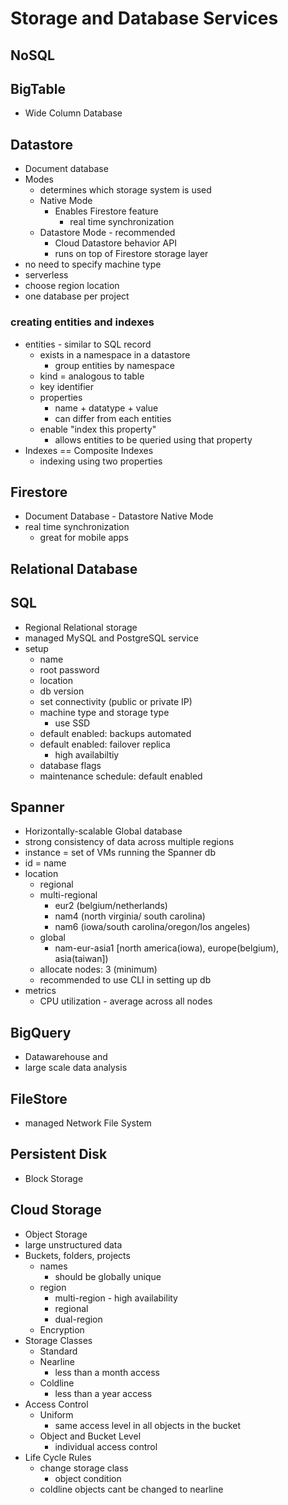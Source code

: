 # Storage and Database Services

## NoSQL

## BigTable

- Wide Column Database

## Datastore

- Document database
- Modes
  - determines which storage system is used
  - Native Mode
    - Enables Firestore feature
      - real time synchronization
  - Datastore Mode - recommended
    - Cloud Datastore behavior API
    - runs on top of Firestore storage layer
- no need to specify machine type
- serverless
- choose region location
- one database per project

### creating entities and indexes

- entities - similar to SQL record
  - exists in a namespace in a datastore
    - group entities by namespace
  - kind = analogous to table
  - key identifier
  - properties
    - name + datatype + value
    - can differ from each entities
  - enable "index this property"
    - allows entities to be queried using that property
- Indexes == Composite Indexes
  - indexing using two properties 

## Firestore

- Document Database - Datastore Native Mode
- real time synchronization
  - great for mobile apps

## Relational Database

## SQL

- Regional Relational storage
- managed MySQL and PostgreSQL service
- setup
  - name
  - root password
  - location
  - db version
  - set connectivity (public or private IP)
  - machine type and storage type
    - use SSD
  - default enabled: backups automated
  - default enabled: failover replica
    - high availabiltiy
  - database flags
  - maintenance schedule: default enabled

## Spanner

- Horizontally-scalable Global database
- strong consistency of data across multiple regions
- instance = set of VMs running the Spanner db
- id = name
- location
  - regional
  - multi-regional
    - eur2 (belgium/netherlands)
    - nam4 (north virginia/ south carolina)
    - nam6 (iowa/south carolina/oregon/los angeles)
  - global
    - nam-eur-asia1 [north america(iowa), europe(belgium), asia(taiwan])
  - allocate nodes: 3 (minimum)
  - recommended to use CLI in setting up db
- metrics
  - CPU utilization - average across all nodes

## BigQuery

- Datawarehouse and
- large scale data analysis

## FileStore

- managed Network File System

## Persistent Disk

- Block Storage

## Cloud Storage

- Object Storage
- large unstructured data
- Buckets, folders, projects
  - names 
    - should be globally unique
  - region
    - multi-region - high availability
    - regional
    - dual-region
  - Encryption
- Storage Classes
  - Standard
  - Nearline
    - less than a month access
  - Coldline
    - less than a year access
- Access Control 
  - Uniform
    - same access level in all objects in the bucket
  - Object and Bucket Level
    - individual access control
- Life Cycle Rules
  - change storage class
    - object condition
  - coldline objects cant be changed to nearline
